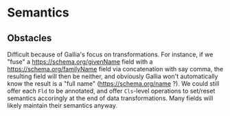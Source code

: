 # Semantics

## Obstacles
Difficult because of Gallia's focus on transformations. For instance, if we "fuse" a https://schema.org/givenName field with a https://schema.org/familyName field via concatenation with say comma, the resulting field will then be neither, 
and obviously Gallia won't automatically know the result is a "full name" (https://schema.org/name ?). 
We could still offer each `Fld` to be annotated, and offer `Cls`-level operations to set/reset semantics accoringly at the end of data transformations. Many fields will likely maintain their semantics anyway.
